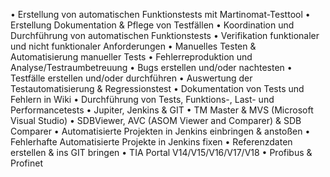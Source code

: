 • Erstellung von automatischen Funktionstests mit Martinomat-Testtool
• Erstellung Dokumentation & Pflege von Testfällen 
• Koordination und Durchführung von automatischen Funktionstests
• Verifikation funktionaler und nicht funktionaler Anforderungen
• Manuelles Testen & Automatisierung manueller Tests
• Fehlerreproduktion und Analyse/Testraumbetreuung
• Bugs erstellen und/oder nachtesten
• Testfälle erstellen und/oder durchführen 
• Auswertung der Testautomatisierung & Regressionstest
• Dokumentation von Tests und Fehlern in Wiki
• Durchführung von Tests, Funktions-, Last- und Performancetests
• Jupiter, Jenkins & GIT
• TM Master & MVS (Microsoft Visual Studio)
• SDBViewer, AVC (ASOM Viewer and Comparer) & SDB Comparer
• Automatisierte Projekten in Jenkins einbringen & anstoßen
• Fehlerhafte Automatisierte Projekte in Jenkins fixen
• Referenzdaten erstellen & ins GIT bringen
• TIA Portal V14/V15/V16/V17/V18 
• Profibus & Profinet
